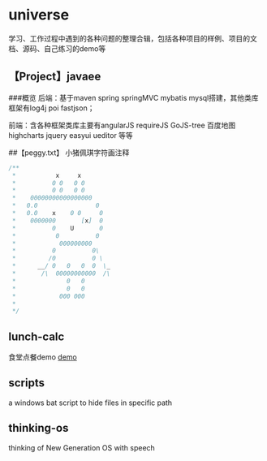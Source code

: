 # universe
学习、工作过程中遇到的各种问题的整理合辑，包括各种项目的样例、项目的文档、源码、自己练习的demo等

## 【Project】javaee
###概览
后端：基于maven spring springMVC mybatis mysql搭建，其他类库框架有log4j poi fastjson；

前端：含各种框架类库主要有angularJS requireJS GoJS-tree 百度地图 highcharts jquery easyui  ueditor 等等

##【peggy.txt】
小猪佩琪字符画注释
```java
/**
 *           x     x
 *          0 0   0 0
 *          0 0   0 0
 *    00000000000000000
 *   0.0                0
 *   0.0    x    0 0     0
 *    0000000       [x]  0
 *          0    U       0
 *           0          0
 *            000000000
 *          0          0\
 *         /0          0 \
 *      __/ 0   0   0  0  \_
 *       /\  00000000000  /\
 *              0   0
 *              0   0
 *            000 000
 *
 */ 
```

##  lunch-calc
食堂点餐demo
 [demo](http://teartao.github.io/universe/lunch-calc/lcal.html) 
 
 ## scripts 
 a windows bat script to hide files in specific path
 
 ## thinking-os
 thinking of New Generation OS with speech 
 
 
 
 
 
 
 
 
 
 
 
 
 
 
 
 
 
 
 
 
 
 
 
 
 
 
 


